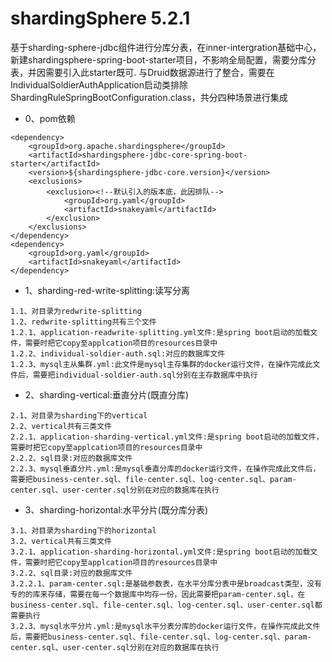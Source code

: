 # shardingSphere 5.2.1
基于sharding-sphere-jdbc组件进行分库分表，在inner-intergration基础中心，新建shardingsphere-spring-boot-starter项目，不影响全局配置，需要分库分表，并因需要引入此starter既可.
与Druid数据源进行了整合，需要在IndividualSoldierAuthApplication启动类排除ShardingRuleSpringBootConfiguration.class，共分四种场景进行集成
+ 0、pom依赖
```
<dependency>
    <groupId>org.apache.shardingsphere</groupId>
    <artifactId>shardingsphere-jdbc-core-spring-boot-starter</artifactId>
    <version>${shardingsphere-jdbc-core.version}</version>
    <exclusions>
        <exclusion><!--默认引入的版本底，此因排队-->
            <groupId>org.yaml</groupId>
            <artifactId>snakeyaml</artifactId>
        </exclusion>
    </exclusions>
</dependency>
<dependency>
    <groupId>org.yaml</groupId>
    <artifactId>snakeyaml</artifactId>
</dependency>
```
+ 1、sharding-red-write-splitting:读写分离
````
1.1、对目录为redwrite-splitting
1.2、redwrite-splitting共有三个文件
1.2.1、application-readwrite-splitting.yml文件:是spring boot启动的加载文件，需要时把它copy至applcation项目的resources目录中
1.2.2、individual-soldier-auth.sql:对应的数据库文件
1.2.3、mysql主从集群.yml:此文件是mysql主存集群的docker运行文件，在操作完成此文件后，需要把individual-soldier-auth.sql分别在主存数据库中执行
`````
+ 2、sharding-vertical:垂直分片(既直分库)
````
2.1、对目录为sharding下的vertical
2.2、vertical共有三类文件
2.2.1、application-sharding-vertical.yml文件:是spring boot启动的加载文件，需要时把它copy至applcation项目的resources目录中
2.2.2、sql目录:对应的数据库文件
2.2.3、mysql垂直分片.yml:是mysql垂直分库的docker运行文件，在操作完成此文件后，需要把business-center.sql、file-center.sql、log-center.sql、param-center.sql、user-center.sql分别在对应的数据库在执行
````
+ 3、sharding-horizontal:水平分片(既分库分表)
````
3.1、对目录为sharding下的horizontal
3.2、vertical共有三类文件
3.2.1、application-sharding-horizontal.yml文件:是spring boot启动的加载文件，需要时把它copy至applcation项目的resources目录中
3.2.2、sql目录:对应的数据库文件
3.2.2.1、param-center.sql:是基础参数表，在水平分库分表中是broadcast类型，没有专的的库来存储，需要在每一个数据库中均存一份，因此需要把param-center.sql，在business-center.sql、file-center.sql、log-center.sql、user-center.sql都需要执行
3.2.3、mysql水平分片.yml:是mysql水平分表分库的docker运行文件，在操作完成此文件后，需要把business-center.sql、file-center.sql、log-center.sql、param-center.sql、user-center.sql分别在对应的数据库在执行
````